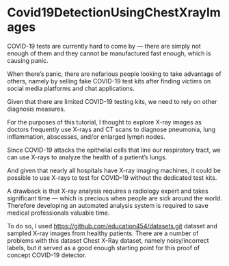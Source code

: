 # Covid19DetectionUsingChestXrayImages
COVID-19 tests are currently hard to come by — there are simply not enough of them and they cannot be manufactured fast enough, which is causing panic.

When there’s panic, there are nefarious people looking to take advantage of others, namely by selling fake COVID-19 test kits after finding victims on social media platforms and chat applications.

Given that there are limited COVID-19 testing kits, we need to rely on other diagnosis measures.

For the purposes of this tutorial, I thought to explore X-ray images as doctors frequently use X-rays and CT scans to diagnose pneumonia, lung inflammation, abscesses, and/or enlarged lymph nodes.

Since COVID-19 attacks the epithelial cells that line our respiratory tract, we can use X-rays to analyze the health of a patient’s lungs.

And given that nearly all hospitals have X-ray imaging machines, it could be possible to use X-rays to test for COVID-19 without the dedicated test kits.

A drawback is that X-ray analysis requires a radiology expert and takes significant time — which is precious when people are sick around the world. Therefore developing an automated analysis system is required to save medical professionals valuable time.

To do so, I used https://github.com/education454/datasets.git dataset and sampled X-ray images from healthy patients. There are a number of problems with this dataset Chest X-Ray dataset, namely noisy/incorrect labels, but it served as a good enough starting point for this proof of concept COVID-19 detector.
